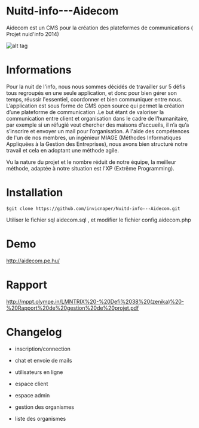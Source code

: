 Nuitd-info---Aidecom
====================

Aidecom est un CMS pour la création des plateformes de communications ( Projet nuid'info 2014)

![alt tag](https://cdn1.iconfinder.com/data/icons/flat-artistic-shopping-icons/32/support-128.png)

Informations
============

Pour la nuit de l'info, nous nous sommes décidés de travailler sur 5 défis tous regroupés en une seule application, et donc pour bien gérer son temps, réussir l'essentiel, coordonner et bien communiquer entre nous. L’application est sous forme de CMS open source qui permet la création d’une plateforme de communication .Le but étant de valoriser la communication entre client et organisation dans le cadre de l’humanitaire, par exemple si un réfugié veut chercher des maisons d’accueils, il n’a qu’a s’inscrire et envoyer un mail pour l’organisation. A l'aide des compétences de l'un de nos membres, un ingénieur MIAGE (Méthodes Informatiques Appliquées à la Gestion des Entreprises), nous avons bien structuré notre travail et cela en adoptant une méthode agile.

Vu la nature du projet et le nombre réduit de notre équipe, la meilleur méthode, adaptée à notre situation est l'XP (Extrême Programming).


Installation
============

    $git clone https://github.com/invicnaper/Nuitd-info---Aidecom.git
    
Utiliser le fichier sql aidecom.sql , et modifier le fichier config.aidecom.php

Demo
============

http://aidecom.pe.hu/

Rapport
============

http://mppt.olympe.in/LMNTRIX%20-%20Defi%2038%20(zenika)%20-%20Rapport%20de%20gestion%20de%20projet.pdf

Changelog
===========

* inscription/connection

* chat et envoie de mails

* utilisateurs en ligne

* espace client

* espace admin

* gestion des organismes

* liste des organismes
